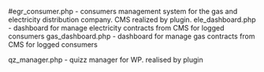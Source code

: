#egr_consumer.php - consumers management system for the gas and electricity distribution company. CMS realized by plugin.
ele_dashboard.php - dashboard for manage electricity contracts from CMS for logged consumers
gas_dashboard.php - dashboard for manage gas contracts from CMS for logged consumers

qz_manager.php - quizz manager for WP. realised by plugin
